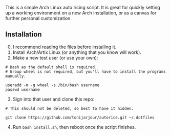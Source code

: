 This is a simple Arch Linux auto ricing script. It is great for quickly setting up a working environment on a new Arch installation, or as a canvas for further personal customization.


## Installation
0. I recommend reading the files before installing it.
1. Install Arch/Artix Linux (or anything that you know will work).
2. Make a new test user (or use your own):
```
# Bash as the default shell is required. 
# Group wheel is not required, but you'll have to install the programs manually.

useradd -m -g wheel -s /bin/bash username
passwd username
```
3. Sign into that user and clone this repo:
```
# This should not be deleted, so best to have it hidden.

git clone https://github.com/tonijarjour/autorice.git ~/.dotfiles
```
4. Run `bash install.sh`, then reboot once the script finishes.
